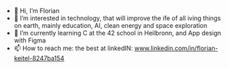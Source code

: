 - 👋 Hi, I’m Florian
- 👀 I’m interested in technology, that will improve the ife of all iving things on earth,
  mainly education, AI, clean energy and space exploration
- 🌱 I’m currently learning C at the 42 school in Heilbronn, and App design with Figma
- 📫 How to reach me: the best at linkedIN: www.linkedin.com/in/florian-keitel-8247ba154

<!---
floktl/floktl is a ✨ special ✨ repository because its `README.md` (this file) appears on your GitHub profile.
You can click the Preview link to take a look at your changes.
--->
